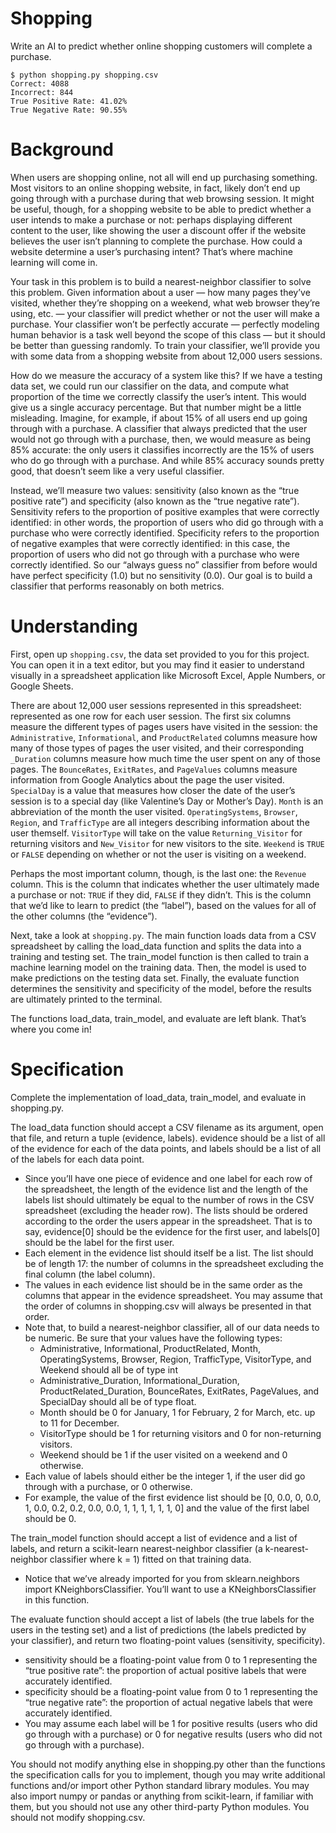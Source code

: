 # Shopping
Write an AI to predict whether online shopping customers will complete a purchase.
```
$ python shopping.py shopping.csv
Correct: 4088
Incorrect: 844
True Positive Rate: 41.02%
True Negative Rate: 90.55%
```
# Background
When users are shopping online, not all will end up purchasing something. Most visitors to an online shopping website, in fact, likely don’t end up going through with a purchase during that web browsing session. It might be useful, though, for a shopping website to be able to predict whether a user intends to make a purchase or not: perhaps displaying different content to the user, like showing the user a discount offer if the website believes the user isn’t planning to complete the purchase. How could a website determine a user’s purchasing intent? That’s where machine learning will come in.

Your task in this problem is to build a nearest-neighbor classifier to solve this problem. Given information about a user — how many pages they’ve visited, whether they’re shopping on a weekend, what web browser they’re using, etc. — your classifier will predict whether or not the user will make a purchase. Your classifier won’t be perfectly accurate — perfectly modeling human behavior is a task well beyond the scope of this class — but it should be better than guessing randomly. To train your classifier, we’ll provide you with some data from a shopping website from about 12,000 users sessions.

How do we measure the accuracy of a system like this? If we have a testing data set, we could run our classifier on the data, and compute what proportion of the time we correctly classify the user’s intent. This would give us a single accuracy percentage. But that number might be a little misleading. Imagine, for example, if about 15% of all users end up going through with a purchase. A classifier that always predicted that the user would not go through with a purchase, then, we would measure as being 85% accurate: the only users it classifies incorrectly are the 15% of users who do go through with a purchase. And while 85% accuracy sounds pretty good, that doesn’t seem like a very useful classifier.

Instead, we’ll measure two values: sensitivity (also known as the “true positive rate”) and specificity (also known as the “true negative rate”). Sensitivity refers to the proportion of positive examples that were correctly identified: in other words, the proportion of users who did go through with a purchase who were correctly identified. Specificity refers to the proportion of negative examples that were correctly identified: in this case, the proportion of users who did not go through with a purchase who were correctly identified. So our “always guess no” classifier from before would have perfect specificity (1.0) but no sensitivity (0.0). Our goal is to build a classifier that performs reasonably on both metrics.

# Understanding
First, open up `shopping.csv`, the data set provided to you for this project. You can open it in a text editor, but you may find it easier to understand visually in a spreadsheet application like Microsoft Excel, Apple Numbers, or Google Sheets.

There are about 12,000 user sessions represented in this spreadsheet: represented as one row for each user session. The first six columns measure the different types of pages users have visited in the session: the `Administrative`, `Informational`, and `ProductRelated` columns measure how many of those types of pages the user visited, and their corresponding `_Duration` columns measure how much time the user spent on any of those pages. The `BounceRates`, `ExitRates`, and `PageValues` columns measure information from Google Analytics about the page the user visited. `SpecialDay` is a value that measures how closer the date of the user’s session is to a special day (like Valentine’s Day or Mother’s Day). `Month` is an abbreviation of the month the user visited. `OperatingSystems`, `Browser`, `Region`, and `TrafficType` are all integers describing information about the user themself. `VisitorType` will take on the value `Returning_Visitor` for returning visitors and `New_Visitor` for new visitors to the site. `Weekend` is `TRUE` or `FALSE` depending on whether or not the user is visiting on a weekend.

Perhaps the most important column, though, is the last one: the `Revenue` column. This is the column that indicates whether the user ultimately made a purchase or not: `TRUE` if they did, `FALSE` if they didn’t. This is the column that we’d like to learn to predict (the “label”), based on the values for all of the other columns (the “evidence”).

Next, take a look at `shopping.py`. The main function loads data from a CSV spreadsheet by calling the load_data function and splits the data into a training and testing set. The train_model function is then called to train a machine learning model on the training data. Then, the model is used to make predictions on the testing data set. Finally, the evaluate function determines the sensitivity and specificity of the model, before the results are ultimately printed to the terminal.

The functions load_data, train_model, and evaluate are left blank. That’s where you come in!

# Specification
Complete the implementation of load_data, train_model, and evaluate in shopping.py.

The load_data function should accept a CSV filename as its argument, open that file, and return a tuple (evidence, labels). evidence should be a list of all of the evidence for each of the data points, and labels should be a list of all of the labels for each data point.

* Since you’ll have one piece of evidence and one label for each row of the spreadsheet, the length of the evidence list and the length of the labels list should ultimately be equal to the number of rows in the CSV spreadsheet (excluding the header row). The lists should be ordered according to the order the users appear in the spreadsheet. That is to say, evidence[0] should be the evidence for the first user, and labels[0] should be the label for the first user.
* Each element in the evidence list should itself be a list. The list should be of length 17: the number of columns in the spreadsheet excluding the final column (the label column).
* The values in each evidence list should be in the same order as the columns that appear in the evidence spreadsheet. You may assume that the order of columns in shopping.csv will always be presented in that order.
* Note that, to build a nearest-neighbor classifier, all of our data needs to be numeric. Be sure that your values have the following types:
  * Administrative, Informational, ProductRelated, Month, OperatingSystems, Browser, Region, TrafficType, VisitorType, and Weekend should all be of type int
  * Administrative_Duration, Informational_Duration, ProductRelated_Duration, BounceRates, ExitRates, PageValues, and SpecialDay should all be of type float.
  * Month should be 0 for January, 1 for February, 2 for March, etc. up to 11 for December.
  * VisitorType should be 1 for returning visitors and 0 for non-returning visitors.
  * Weekend should be 1 if the user visited on a weekend and 0 otherwise.
* Each value of labels should either be the integer 1, if the user did go through with a purchase, or 0 otherwise.
* For example, the value of the first evidence list should be [0, 0.0, 0, 0.0, 1, 0.0, 0.2, 0.2, 0.0, 0.0, 1, 1, 1, 1, 1, 1, 0] and the value of the first label should be 0.

The train_model function should accept a list of evidence and a list of labels, and return a scikit-learn nearest-neighbor classifier (a k-nearest-neighbor classifier where k = 1) fitted on that training data.

* Notice that we’ve already imported for you from sklearn.neighbors import KNeighborsClassifier. You’ll want to use a KNeighborsClassifier in this function.

The evaluate function should accept a list of labels (the true labels for the users in the testing set) and a list of predictions (the labels predicted by your classifier), and return two floating-point values (sensitivity, specificity).

* sensitivity should be a floating-point value from 0 to 1 representing the “true positive rate”: the proportion of actual positive labels that were accurately identified.
* specificity should be a floating-point value from 0 to 1 representing the “true negative rate”: the proportion of actual negative labels that were accurately identified.
* You may assume each label will be 1 for positive results (users who did go through with a purchase) or 0 for negative results (users who did not go through with a purchase).

You should not modify anything else in shopping.py other than the functions the specification calls for you to implement, though you may write additional functions and/or import other Python standard library modules. You may also import numpy or pandas or anything from scikit-learn, if familiar with them, but you should not use any other third-party Python modules. You should not modify shopping.csv.

